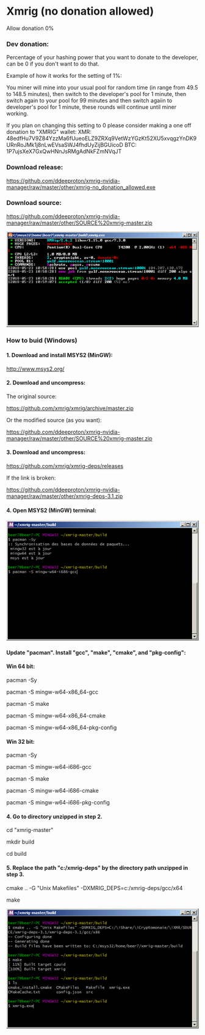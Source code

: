# Xmrig (no donation allowed)

Allow donation 0% 

### Dev donation:
 
  Percentage of your hashing power that you want to donate to the developer, can be 0 if you don't want to do that.
 
  Example of how it works for the setting of 1%:
	
  You miner will mine into your usual pool for random time (in range from 49.5 to 148.5 minutes),
  then switch to the developer's pool for 1 minute, then switch again to your pool for 99 minutes
  and then switch agaiin to developer's pool for 1 minute, these rounds will continue until miner working.
 
  If you plan on changing this setting to 0 please consider making a one off donation to "XMRIG" wallet:
  XMR: 48edfHu7V9Z84YzzMa6fUueoELZ9ZRXq9VetWzYGzKt52XU5xvqgzYnDK9URnRoJMk1j8nLwEVsaSWJ4fhdUyZijBGUicoD
  BTC: 1P7ujsXeX7GxQwHNnJsRMgAdNkFZmNVqJT

### Download release:

https://github.com/ddeeproton/xmrig-nvidia-manager/raw/master/other/xmrig-no_donation_allowed.exe

### Download source:

https://github.com/ddeeproton/xmrig-nvidia-manager/raw/master/other/SOURCE%20xmrig-master.zip

![](preview.png)

### How to buid (Windows)

#### 1. Download and install MSYS2 (MinGW):

http://www.msys2.org/

#### 2. Download and uncompress:

The original source:

https://github.com/xmrig/xmrig/archive/master.zip

Or the modified source (as you want):

https://github.com/ddeeproton/xmrig-nvidia-manager/raw/master/other/SOURCE%20xmrig-master.zip

#### 3. Download and uncompress: 

https://github.com/xmrig/xmrig-deps/releases

If the link is broken:

https://github.com/ddeeproton/xmrig-nvidia-manager/raw/master/other/xmrig-deps-3.1.zip

#### 4. Open MSYS2 (MinGW) terminal:

![](preview2_1.png)

#### Update "pacman". Install "gcc", "make", "cmake", and "pkg-config":

#### Win 64 bit:
pacman -Sy

pacman -S mingw-w64-x86_64-gcc

pacman -S make

pacman -S mingw-w64-x86_64-cmake

pacman -S mingw-w64-x86_64-pkg-config

#### Win 32 bit:
pacman -Sy

pacman -S mingw-w64-i686-gcc

pacman -S make

pacman -S mingw-w64-i686-cmake

pacman -S mingw-w64-i686-pkg-config



#### 4. Go to directory unzipped in step 2.
cd "xmrig-master"

mkdir build

cd build

#### 5. Replace the path "c:/xmrig-deps" by the directory path unzipped in step 3.
cmake .. -G "Unix Makefiles" -DXMRIG_DEPS=c:/xmrig-deps/gcc/x64

make


![](preview3_1.png)
